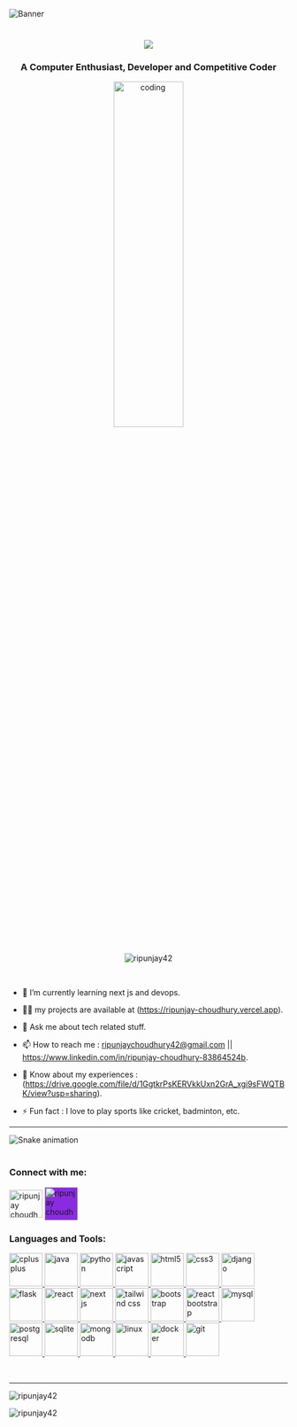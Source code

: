 ![Banner](https://i.ibb.co/HBN5D00/banner3.png)
<h1 align="center">
  <a href="https://git.io/typing-svg">
    <img src="https://readme-typing-svg.herokuapp.com/?lines=Hi+There!+👋;+I+am+Ripunjay+Choudhury!;&center=true&size=30">
  </a>
</h1>
<h3 align="center">A Computer Enthusiast, Developer and Competitive Coder</h3>
<link rel="stylesheet" href="https://cdn.jsdelivr.net/gh/devicons/devicon@v2.15.1/devicon.min.css">
 <div align="center">
  <img  alt="coding" width=50% height=40% src="https://www.lambdatest.com/resources/images/news24.gif">
 </div>
 <p align="center"> <img src="https://komarev.com/ghpvc/?username=ripunjay42&label=Profile%20views&color=0e75b6&style=flat" alt="ripunjay42" /> </p>
<br>
<!-- <p align="left"> <a href="https://twitter.com/" target="blank"><img src="https://img.shields.io/twitter/follow/?logo=twitter&style=for-the-badge" alt="" /></a> </p>-->

- 🌱 I’m currently learning next js and devops.

- 👨‍💻 my projects are available at (https://ripunjay-choudhury.vercel.app).

- 💬 Ask me about tech related stuff.

- 📫 How to reach me : ripunjaychoudhury42@gmail.com || https://www.linkedin.com/in/ripunjay-choudhury-83864524b.

- 📄 Know about my experiences : (https://drive.google.com/file/d/1GgtkrPsKERVkkUxn2GrA_xgi9sFWQTBK/view?usp=sharing).

- ⚡ Fun fact : I love to play sports like cricket, badminton, etc.

<hr>
<p align="left">
  <source media="(prefers-color-scheme: dark)" srcset="https://github.com/Ripunjay42/Ripunjay42/blob/output/github-contribution-grid-snake.gif)" />
  <img src="https://github.com/Ripunjay42/Ripunjay42/blob/output/github-contribution-grid-snake-dark.svg" alt="Snake animation" />
  <br>
  <br>
</p>
<h3 align="left">Connect with me:</h3>
<p align="left">
<a href="https://www.linkedin.com/in/ripunjay-choudhury-83864524b" target="blank"><img align="center" src="https://cdn.jsdelivr.net/gh/devicons/devicon/icons/linkedin/linkedin-original.svg" alt="ripunjay choudhury" height="50" width="60" /></a>
<a href="https://github.com/Ripunjay42" target="blank">
<img align="center" src="https://img.icons8.com/color-glass/48/000000/github--v1.png" alt="ripunjay choudhury" height="60" width="60" style="background-color: blueviolet" /></a>
</p>

<h3 align="left">Languages and Tools:</h3>
<p align="left"> 
<!-- <a href="https://www.cprogramming.com/" target="_blank" rel="noreferrer"> 
   <img src="https://cdn.jsdelivr.net/gh/devicons/devicon/icons/c/c-original.svg" alt="c" width="60" height="60"/> 
</a>  -->
<a href="https://www.w3schools.com/cpp/" target="_blank" rel="noreferrer"> 
  <img src="https://cdn.jsdelivr.net/gh/devicons/devicon/icons/cplusplus/cplusplus-original.svg" alt="cplusplus" width="60" height="60"/> 
</a>
<a href="https://www.java.com" target="_blank" rel="noreferrer"> 
    <img src="https://cdn.jsdelivr.net/gh/devicons/devicon/icons/java/java-original.svg" alt="java" width="60" height="60"/> 
</a> 
<a href="https://www.python.org" target="_blank" rel="noreferrer"> 
    <img src="https://cdn.jsdelivr.net/gh/devicons/devicon/icons/python/python-original.svg" alt="python" width="60" height="60"/> 
</a>
<a href="https://developer.mozilla.org/en-US/docs/Web/JavaScript" target="_blank" rel="noreferrer"> 
    <img src="https://cdn.jsdelivr.net/gh/devicons/devicon/icons/javascript/javascript-original.svg" alt="javascript" width="60" height="60"/> 
</a>
 <a href="https://www.w3.org/html/" target="_blank" rel="noreferrer"> 
   <img src="https://cdn.jsdelivr.net/gh/devicons/devicon/icons/html5/html5-original.svg" alt="html5" width="60" height="60"/> 
 </a> 
<a href="https://www.w3schools.com/css/" target="_blank" rel="noreferrer"> 
  <img src="https://cdn.jsdelivr.net/gh/devicons/devicon/icons/css3/css3-original.svg" alt="css3" width="60" height="60"/> 
</a>
<a href="https://www.djangoproject.com/" target="_blank" rel="noreferrer"> 
  <img   src="https://cdn.jsdelivr.net/gh/devicons/devicon/icons/django/django-plain.svg" alt="django" width="60" height="60"/> 
</a>
<a href="https://flask.palletsprojects.com/en/3.0.x/" target="_blank" rel="noreferrer"> 
  <img   src="https://cdn.jsdelivr.net/gh/devicons/devicon/icons/flask/flask-original.svg" alt="flask" width="60" height="60"/> 
</a>
 <a href="https://react.dev/learn" target="_blank" rel="noreferrer"> 
  <img src="https://cdn.jsdelivr.net/gh/devicons/devicon/icons/react/react-original.svg" alt="react" width="60" height="60"/> 
</a>
<a href="https://nextjs.org/docs" target="_blank" rel="noreferrer"> 
  <img src="https://cdn.jsdelivr.net/gh/devicons/devicon@latest/icons/nextjs/nextjs-original.svg" alt="next js" width="60" height="60"/> 
</a>
<a href="https://tailwindcss.com" target="_blank" rel="noreferrer"> 
  <img src="https://cdn.jsdelivr.net/gh/devicons/devicon@latest/icons/tailwindcss/tailwindcss-original.svg" alt="tailwind css" width="60" height="60"/> 
</a>
<a href="https://getbootstrap.com/" target="_blank" rel="noreferrer"> 
  <img src="https://cdn.jsdelivr.net/gh/devicons/devicon@latest/icons/bootstrap/bootstrap-original.svg" alt="bootstrap" width="60" height="60"/> 
</a> 
<a href="https://react-bootstrap.netlify.app/" target="_blank" rel="noreferrer"> 
  <img src="https://cdn.jsdelivr.net/gh/devicons/devicon@latest/icons/reactbootstrap/reactbootstrap-original.svg" alt="react bootstrap" width="60" height="60"/> 
</a>
<a href="https://www.mysql.com/" target="_blank" rel="noreferrer"> 
    <img src="https://cdn.jsdelivr.net/gh/devicons/devicon/icons/mysql/mysql-original.svg" alt="mysql" width="60" height="60"/> 
</a>
<a href="https://www.postgresql.org/docs/current/" target="_blank" rel="noreferrer"> 
    <img src="https://cdn.jsdelivr.net/gh/devicons/devicon@latest/icons/postgresql/postgresql-original.svg" alt="postgresql" width="60" height="60"/> 
</a> 
 <a href="https://www.sqlite.org/" target="_blank" rel="noreferrer"> 
    <img src="https://cdn.jsdelivr.net/gh/devicons/devicon/icons/sqlite/sqlite-original.svg" alt="sqlite" width="60" height="60"/> 
 </a>
<a href="https://www.mongodb.com/docs/" target="_blank" rel="noreferrer"> 
  <img src="https://cdn.jsdelivr.net/gh/devicons/devicon@latest/icons/mongodb/mongodb-original.svg" alt="mongodb" width="60" height="60"/> 
</a>
 <a href="https://www.linux.org/" target="_blank" rel="noreferrer"> 
  <img src="https://cdn.jsdelivr.net/gh/devicons/devicon/icons/linux/linux-original.svg" alt="linux" width="60" height="60"/> 
 </a> 
<a href="https://docs.docker.com/" target="_blank" rel="noreferrer"> 
  <img src="https://cdn.jsdelivr.net/gh/devicons/devicon@latest/icons/docker/docker-original.svg" alt="docker" width="60" height="60"/> 
</a>
<a href="https://git-scm.com" target="_blank" rel="noreferrer"> 
  <img src="https://cdn.jsdelivr.net/gh/devicons/devicon/icons/git/git-original.svg" alt="git" width="60" height="60"/> 
</a>

 </p><br>
 <hr>
<p align="left"><img  src="https://github-readme-stats.vercel.app/api/top-langs?username=ripunjay42&hide=jupyter%20notebook,HTML&show_icons=true&locale=en&layout=compact&theme=tokyonight" alt="ripunjay42" /></p>
<!-- <p align="left">&nbsp;<img src="https://github-readme-stats.vercel.app/api?username=ripunjay42&show_icons=true&locale=en&theme=tokyonight" alt="ripunjay42" /></p> -->
<p align="left"><img src="https://streak-stats.demolab.com?user=Ripunjay42&theme=tokyonight" alt="ripunjay42" /></p>
